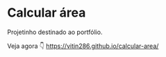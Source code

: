 # Calcular área

Projetinho destinado ao portfólio.

Veja agora 👇
https://vitin286.github.io/calcular-area/
